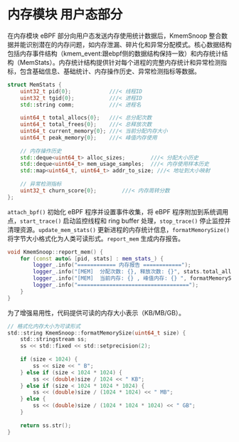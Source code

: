 # 内存模块 用户态部分
在内存模块 eBPF 部分向用户态发送内存使用统计数据后，KmemSnoop 整合数据并能识别潜在的内存问题，如内存泄漏、碎片化和异常分配模式。核心数据结构包括内存事件结构（kmem_event:跟ebpf侧的数据结构保持一致）和内存统计结构（MemStats）。内存统计结构提供针对每个进程的完整内存统计和异常检测指标，包含基础信息、基础统计、内存操作历史、异常检测指标等数据。

```cpp
struct MemStats {
    uint32_t pid{0};            ///< 线程ID
    uint32_t tgid{0};           ///< 进程ID
    std::string comm;           ///< 进程名
    
    uint64_t total_allocs{0};   ///< 总分配次数
    uint64_t total_frees{0};    ///< 总释放次数
    uint64_t current_memory{0}; ///< 当前分配内存大小
    uint64_t peak_memory{0};    ///< 峰值内存使用
    
    // 内存操作历史
    std::deque<uint64_t> alloc_sizes;        ///< 分配大小历史
    std::deque<uint64_t> mem_usage_samples;  ///< 内存使用样本历史
    std::map<uint64_t, uint64_t> addr_to_size; ///< 地址到大小映射
    
    // 异常检测指标
    uint32_t churn_score{0};        ///< 内存周转分数
};
```
`attach_bpf()` 初始化 eBPF 程序并设置事件收集，将 eBPF 程序附加到系统调用点，`start_trace()` 启动监控线程和 ring buffer 处理，`stop_trace()` 停止监控并清理资源。`update_mem_stats()` 更新进程的内存统计信息，`formatMemorySize()` 将字节大小格式化为人类可读形式。`report_mem` 生成内存报告。
```cpp
void KmemSnoop::report_mem() {
    for (const auto& [pid, stats] : mem_stats_) {
        logger_.info("============ 内存报告 ============");
        logger_.info("[MEM]  分配次数: {}, 释放次数: {}", stats.total_allocs, stats.total_frees);
        logger_.info("[MEM]  当前内存: {} , 峰值内存: {} ", formatMemorySize(stats.current_memory), formatMemorySize(stats.peak_memory));
        logger_.info("===================================");
    }
}
```

为了增强易用性，代码提供可读的内存大小表示（KB/MB/GB）。
```c
// 格式化内存大小为可读形式
std::string KmemSnoop::formatMemorySize(uint64_t size) {
    std::stringstream ss;
    ss << std::fixed << std::setprecision(2);
    
    if (size < 1024) {
        ss << size << " B";
    } else if (size < 1024 * 1024) {
        ss << (double)size / 1024 << " KB";
    } else if (size < 1024 * 1024 * 1024) {
        ss << (double)size / (1024 * 1024) << " MB";
    } else {
        ss << (double)size / (1024 * 1024 * 1024) << " GB";
    }
    
    return ss.str();
}
```
